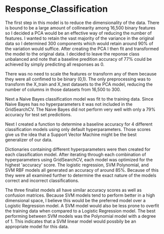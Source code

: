 # Response_Classification

The first step in this model is to reduce the dimensionality of the data.  There is bound to be a large amount of collinearity among 16,500 binary features so I decided a PCA would be an effective way of reducing the number of features.  I wanted to retain the vast majority of the variance in the original data so I determined 300 components which would retain around 90% of the variation would suffice.  After creating the PCA I then fit and transformed the model to the original data.  I decided to leave the reponse class unbalanced and note that a baseline predition accuracy of 77% could be achieved by simply predicting all responses as 0.  

There was no need to scale the features or transform any of them because they were all confimed to be binary (0,1).  The only preprocessing was to transform the X_train and X_test datasets to the PCA model, reducing the number of columns in those datasets from 16,500 to 300.  

Next a Naive Bayes classification model was fit to the training data.  Since Naive Bayes has no hyperparameters it was not included in the GridSearchCV.  The Naive Bayes did not perform very well with only a 79% accuracy for test set predictions.  

Next I created a function to determine a baseline accuracy for 4 different classification models using only default hyperparameters.  Those scores give us the idea that a Support Vector Machine might be the best generalizer of our data.  

Dictionaries containing different hyperparameters were then created for each classification model.  After iterating through each combination of hyperparameters using GridSearchCV,  each model was optimized for the highest 'accuracy' score. The logistic regression, SVM Polynomial, and SVM RBF models all generated an accuracy of around 85%.  Because of this they were all examined further to determine the exact nature of the models correct and incorrect classifications.  

The three finalist models all have similar accuracy scores as well as confusion matrices.  Because SVM models tend to perform better in a high dimensional space, I believe this would be the preferred model over a Logistic Regression model.  A SVM model would also be less prone to overfit the training data when compared to a Logistic Regression model.  The best performing between SVM models was the Polynomial model with a degree of 1.  This indicates that a SVM linear model would possbily be an appropriate model for this data.  
